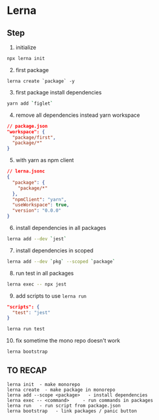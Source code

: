 # Lerna

## Step

1. initialize

```bash
npx lerna init
```

2. first package

```base
lerna create `package` -y
```

3. first package install dependencies

```bash
yarn add `figlet`
```

4. remove all dependencies instead yarn workspace

```json
// package.json
"workspace": {
  "package/first",
  "package/*"
}
```

5. with yarn as npm client

```json
// lerna.jsonc
{
  "package": {
    "package/*"
  },
  "npmClient": "yarn",
  "useWorkspace": true,
  "version": "0.0.0"
}
```

6. install dependencies in all packages

```bash
lerna add --dev `jest`
```

7. install dependencies in scoped

```bash
lerna add --dev `pkg` --scoped `package`
```

8. run test in all packages

```bash
lerna exec -- npx jest
```

9. add scripts to use `lerna run`

```json
"scripts": {
  "test": "jest"
}
```

```bash
lerna run test
```

10. fix sometime the mono repo doesn't work

```bash
lerna bootstrap
```

## TO RECAP

```
lerna init  - make monorepo
lerna create  - make package in monorepo
lerna add --scope <package>   - install dependencies
lerna exec -- <command>     - run commands in packages
lerna run   - run script from package.json
lerna bootstrap   - link packages / panic button
```
